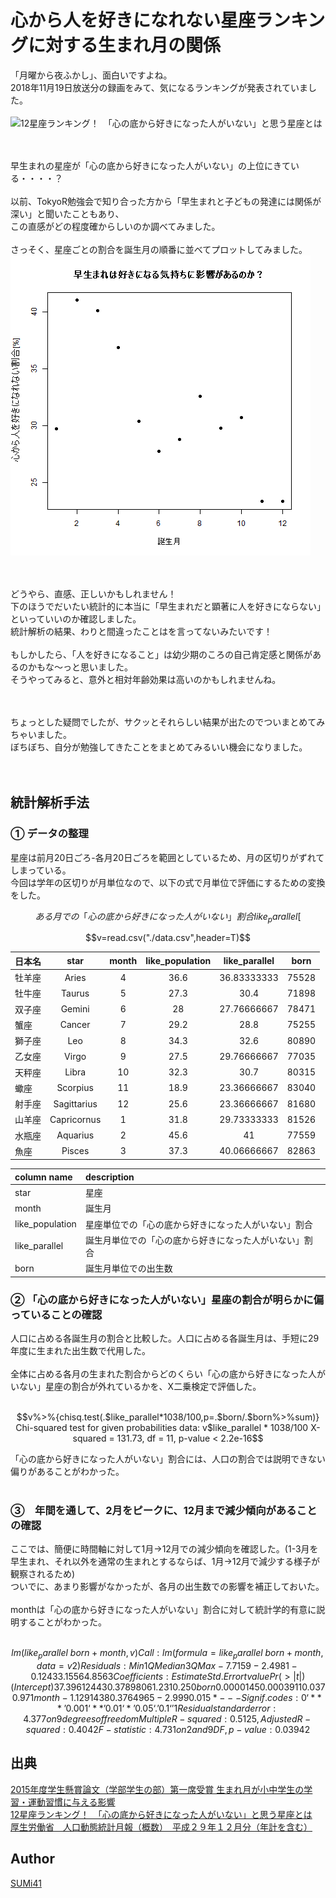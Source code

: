 心から人を好きになれない星座ランキングに対する生まれ月の関係
====

「月曜から夜ふかし」、面白いですよね。<br>
2018年11月19日放送分の録画をみて、気になるランキングが発表されていました。<br>
<br>
![12星座ランキング！　「心の底から好きになった人がいない」と思う星座とは](https://sirabee.com/wp/wp-content/uploads/2018/10/sirabee20181024seiza_kokoronosokokarasuki2-600x395.jpg "12星座ランキング！　「心の底から好きになった人がいない」と思う星座とは")

<br><br>
早生まれの星座が「心の底から好きになった人がいない」の上位にきている・・・・？
<br><br>
以前、TokyoR勉強会で知り合った方から「早生まれと子どもの発達には関係が深い」と聞いたこともあり、<br>
この直感がどの程度確からしいのか調べてみました。
<br><br>
さっそく、星座ごとの割合を誕生月の順番に並べてプロットしてみました。
![plot.png](./image/plot.png "plot.png")

<br><br>
どうやら、直感、正しいかもしれません！<br>
下のほうでだいたい統計的に本当に「早生まれだと顕著に人を好きにならない」といっていいのか確認しました。<br>
統計解析の結果、わりと間違ったことはを言ってないみたいです！
<br><br>
もしかしたら、「人を好きになること」は幼少期のころの自己肯定感と関係があるのかもな～っと思いました。<br>
そうやってみると、意外と相対年齢効果は高いのかもしれませんね。

<br><br>
ちょっとした疑問でしたが、サクッとそれらしい結果が出たのでついまとめてみちゃいました。<br>
ぼちぼち、自分が勉強してきたことをまとめてみるいい機会になりました。
<br><br><br>

## 統計解析手法
### ① データの整理
星座は前月20日ごろ-各月20日ごろを範囲としているため、月の区切りがずれてしまっている。<br>
今回は学年の区切りが月単位なので、以下の式で月単位で評価にするための変換をした。<br>
```math
ある月での「心の底から好きになった人がいない」割合 like_parallel[%] = その月の星座での割合 like_population[%] *20日/30日 + 前月の星座での割合 like_population[%] *10日/30日 
```

```math
v=read.csv("./data.csv",header=T)
```

|日本名 |star |month |like_population |like_parallel |born|
|---|:-:|:-:|:-:|:-:|:-:|
|牡羊座 |Aries |4 |36.6 |36.83333333 |75528|
|牡牛座 |Taurus |5 |27.3 |30.4 |71898|
|双子座 |Gemini |6 |28 |27.76666667 |78471|
|蟹座 |Cancer |7 |29.2 |28.8 |75255|
|獅子座 |Leo |8 |34.3 |32.6 |80890|
|乙女座 |Virgo |9 |27.5 |29.76666667 |77035|
|天秤座 |Libra |10 |32.3 |30.7 |80315|
|蠍座 |Scorpius |11 |18.9 |23.36666667 |83040|
|射手座 |Sagittarius |12 |25.6 |23.36666667 |81680|
|山羊座 |Capricornus |1 |31.8 |29.73333333 |81526|
|水瓶座 |Aquarius |2 |45.6 |41 |77559|
|魚座 |Pisces |3 |37.3 |40.06666667 |82863|

|column name|description|
|:--|:--|
|star|星座|
|month|誕生月|
|like_population|星座単位での「心の底から好きになった人がいない」割合|
|like_parallel|誕生月単位での「心の底から好きになった人がいない」割合|
|born|誕生月単位での出生数|


### ② 「心の底から好きになった人がいない」星座の割合が明らかに偏っていることの確認
人口に占める各誕生月の割合と比較した。人口に占める各誕生月は、手短に29年度に生まれた出生数で代用した。
<br><br>
全体に占める各月の生まれた割合からどのくらい「心の底から好きになった人がいない」星座の割合が外れているかを、Χ二乗検定で評価した。
<br><br>
```math
v%>%{chisq.test(.$like_parallel*1038/100,p=.$born/.$born%>%sum)}
        Chi-squared test for given probabilities

data:  v$like_parallel * 1038/100
X-squared = 131.73, df = 11, p-value < 2.2e-16
```

「心の底から好きになった人がいない」割合には、人口の割合では説明できない偏りがあることがわかった。
<br><br>

### ③　年間を通して、2月をピークに、12月まで減少傾向があることの確認
ここでは、簡便に時間軸に対して1月→12月での減少傾向を確認した。(1-3月を早生まれ、それ以外を通常の生まれとするならば、1月→12月で減少する様子が観察されるため)<br>
ついでに、あまり影響がなかったが、各月の出生数での影響を補正しておいた。
<br><br>
monthは「心の底から好きになった人がいない」割合に対して統計学的有意に説明することがわかった。<br>
<br>
```math
lm(like_parallel~born+month,v)%>%summary

Call:
lm(formula = like_parallel ~ born + month, data = v2)

Residuals:
    Min      1Q  Median      3Q     Max 
-7.7159 -2.4981 -0.1243  3.1556  4.8563 

Coefficients:
              Estimate Std. Error t value Pr(>|t|)  
(Intercept) 37.3961244 30.3789806   1.231    0.250  
born         0.0000145  0.0003911   0.037    0.971  
month       -1.1291438  0.3764965  -2.999    0.015 *
---
Signif. codes:  0 ‘***’ 0.001 ‘**’ 0.01 ‘*’ 0.05 ‘.’ 0.1 ‘ ’ 1

Residual standard error: 4.377 on 9 degrees of freedom
Multiple R-squared:  0.5125,    Adjusted R-squared:  0.4042 
F-statistic: 4.731 on 2 and 9 DF,  p-value: 0.03942
```


## 出典
[2015年度学生懸賞論文（学部学生の部）第一席受賞 生まれ月が小中学生の学習・運動習慣に与える影響](https://www.waseda.jp/fcom/soc/assets/uploads/2016/11/wcom447-448_03.pdf)<br>
[12星座ランキング！　「心の底から好きになった人がいない」と思う星座とは](https://sirabee.com/2018/11/03/20161847984/)<br>
[厚生労働省　人口動態統計月報（概数）　平成２９年１２月分（年計を含む）](https://www.mhlw.go.jp/toukei/saikin/hw/jinkou/geppo/m2017/dl/all2912.pdf)<br>


## Author
[SUMi41](https://github.com/SUMi41)
